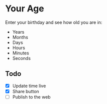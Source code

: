 # Your Age

Enter your birthday and see how old you are in:

-   Years
-   Months
-   Days
-   Hours
-   Minutes
-   Seconds

## Todo

-   [x] Update time live
-   [x] Share button
-   [ ] Publish to the web
